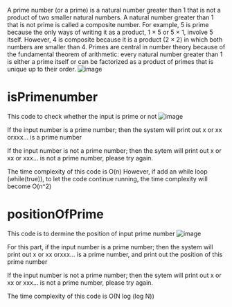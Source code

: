 A prime number (or a prime) is a natural number greater than 1 that is not a product of two smaller natural numbers. A natural number greater than 1 that is not prime is called a composite number. For example, 5 is prime because the only ways of writing it as a product, 1 × 5 or 5 × 1, involve 5 itself. However, 4 is composite because it is a product (2 × 2) in which both numbers are smaller than 4. Primes are central in number theory because of the fundamental theorem of arithmetic: every natural number greater than 1 is either a prime itself or can be factorized as a product of primes that is unique up to their order.
![image](https://user-images.githubusercontent.com/81028118/111909307-e3767300-8ab0-11eb-9367-5c68204ed877.png)


# isPrimenumber
This code to check whether the input is prime or not
![image](https://user-images.githubusercontent.com/81028118/111909140-2e43bb00-8ab0-11eb-8561-72afbbc720a6.png)

If the input number is a prime number; then the system will print out x or xx orxxx...  is a prime number

If the input number is not a prime number; then the sytem will print out x or xx or xxx... is not a prime number, please try again.

The time complexity of this code is O(n)
However, if add an while loop (while(true)), to let the code continue running, the time complexity will become O(n^2)

# positionOfPrime
This code is to dermine the position of input prime number 
![image](https://user-images.githubusercontent.com/81028118/111909212-7c58be80-8ab0-11eb-8b1d-feabe5b3a85a.png)

For this part, if the input number is a prime number; then the system will print out x or xx orxxx...  is a prime number, and print out the position of this prime number

If the input number is not a prime number; then the sytem will print out x or xx or xxx... is not a prime number, please try again.

The time complexity of this code is O(N log (log N))




